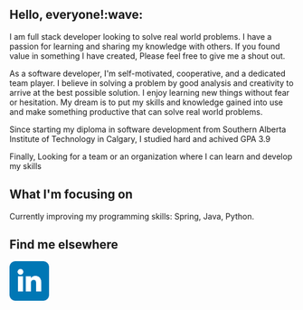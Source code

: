 <h2>Hello, everyone!:wave:</h2>

I am full stack developer looking to solve real world problems. I have a passion for learning and sharing my knowledge with others. 
If you found value in something I have created, Please feel free to give me a shout out. 

As a software developer, I'm self-motivated, cooperative, and a dedicated team player. 
I believe in solving a problem by good analysis and creativity to arrive at the best possible solution. I enjoy learning new things without fear or hesitation. My dream is to put my skills and knowledge gained into use and make something productive that can solve real world problems.

Since starting my diploma in software development from Southern Alberta Institute of Technology in Calgary, I studied hard and achived GPA 3.9

Finally, Looking for a team or an organization where I can learn and develop my skills

<h2>What I'm focusing on</h2>

Currently improving my programming skills: Spring, Java, Python.

<h2>Find me elsewhere</h2>
<a href="https://www.linkedin.com/in/akshat-sawraj-756a691b6/"><img src="index.png" height="70px"></a>
